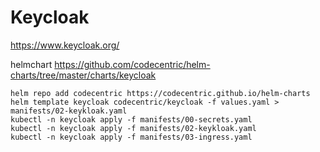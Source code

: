 # Keycloak

https://www.keycloak.org/

helmchart https://github.com/codecentric/helm-charts/tree/master/charts/keycloak

    helm repo add codecentric https://codecentric.github.io/helm-charts
    helm template keycloak codecentric/keycloak -f values.yaml > manifests/02-keykloak.yaml
    kubectl -n keycloak apply -f manifests/00-secrets.yaml
    kubectl -n keycloak apply -f manifests/02-keykloak.yaml
    kubectl -n keycloak apply -f manifests/03-ingress.yaml
